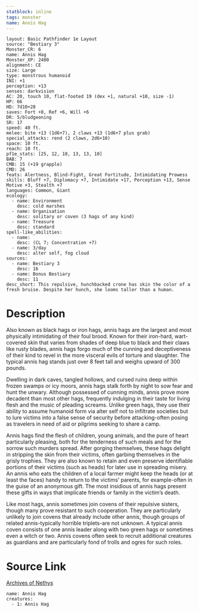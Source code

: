 ```yaml
---
statblock: inline
tags: monster
name: Annis Hag
---
```

```statblock
layout: Basic Pathfinder 1e Layout
source: "Bestiary 3"
Monster_CR: 6
name: Annis Hag
Monster_XP: 2400
alignment: CE
size: Large
type: monstrous humanoid
INI: +1
perception: +13
senses: darkvision
AC: 20, touch 10, flat-footed 19 (dex +1, natural +10, size -1)
HP: 66
HD: 7d10+28
saves: Fort +8, Ref +6, Will +6
DR: 5/bludgeoning
SR: 17
speed: 40 ft.
melee: bite +13 (1d6+7), 2 claws +13 (1d6+7 plus grab)
special_attacks: rend (2 claws, 2d6+10)
space: 10 ft.
reach: 10 ft.
pf1e_stats: [25, 12, 18, 13, 13, 10]
BAB: 7
CMB: 15 (+19 grapple)
CMD: 26
feats: Alertness, Blind-Fight, Great Fortitude, Intimidating Prowess
skills: Bluff +7, Diplomacy +7, Intimidate +17, Perception +13, Sense Motive +3, Stealth +7
languages: Common, Giant
ecology:
  - name: Environment
    desc: cold marshes
  - name: Organisation
    desc: solitary or coven (3 hags of any kind)
  - name: Treasure
    desc: standard
spell-like_abilities:
  - name:
    desc: (CL 7; Concentration +7)
  - name: 3/day
    desc: alter self, fog cloud
sources:
  - name: Bestiary 3
    desc: 16
  - name: Bonus Bestiary
    desc: 11
desc_short: This repulsive, hunchbacked crone has skin the color of a fresh bruise. Despite her hunch, she looms taller than a human.
```
# Description
Also known as black hags or iron hags, annis hags are the largest and most physically intimidating of their foul brood. Known for their iron-hard, wart-covered skin that varies from shades of deep blue to black and their claws like rusty blades, annis hags forgo much of the cunning and deceptiveness of their kind to revel in the more visceral evils of torture and slaughter. The typical annis hag stands just over 8 feet tall and weighs upward of 300 pounds.

Dwelling in dark caves, tangled hollows, and cursed ruins deep within frozen swamps or icy moors, annis hags stalk forth by night to sow fear and hunt the unwary. Although possessed of cunning minds, annis prove more decadent than most other hags, frequently indulging in their taste for living flesh and the music of pleading screams. Unlike green hags, they use their ability to assume humanoid form via alter self not to infiltrate societies but to lure victims into a false sense of security before attacking-often posing as travelers in need of aid or pilgrims seeking to share a camp.

Annis hags find the flesh of children, young animals, and the pure of heart particularly pleasing, both for the tenderness of such meals and for the sorrow such murders spread. After gorging themselves, these hags delight in stripping the skin from their victims, often garbing themselves in the grisly trophies. They are also known to retain and even preserve identifiable portions of their victims (such as heads) for later use in spreading misery. An annis who eats the children of a local farmer might keep the heads (or at least the faces) handy to return to the victims’ parents, for example-often in the guise of an anonymous gift. The most insidious of annis hags present these gifts in ways that implicate friends or family in the victim’s death.

Like most hags, annis sometimes join covens of their repulsive sisters, though many prove resistant to such cooperation. They are particularly unlikely to join covens that already include other annis, though groups of related annis-typically horrible triplets-are not unknown. A typical annis coven consists of one annis leader along with two green hags or sometimes even a witch or two. Annis covens often seek to recruit additional creatures as guardians and are particularly fond of trolls and ogres for such roles.
# Source Link
[Archives of Nethys](https://aonprd.com/MonsterDisplay.aspx?ItemName=Annis%20Hag)
```encounter-table
name: Annis Hag
creatures:
  - 1: Annis Hag
```
